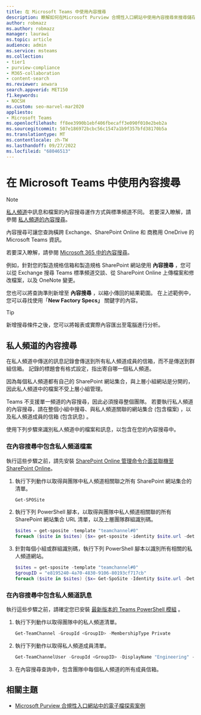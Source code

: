```yaml
---
title: 在 Microsoft Teams 中使用內容搜尋
description: 瞭解如何在Microsoft Purview 合規性入口網站中使用內容搜尋來搜尋儲存在 Exchange Online、SharePoint Online、商務用 OneDrive 和 OneNote 中的 Microsoft Teams 內容。
author: robmazz
ms.author: robmazz
manager: laurawi
ms.topic: article
audience: admin
ms.service: msteams
ms.collection:
- tier1
- purview-compliance
- M365-collaboration
- content-search
ms.reviewer: anwara
search.appverid: MET150
f1.keywords:
- NOCSH
ms.custom: seo-marvel-mar2020
appliesto:
- Microsoft Teams
ms.openlocfilehash: ff8ee3990b1ebf406fbecaff3e090f010e2beb2a
ms.sourcegitcommit: 507e186972bcbc56c1547a1b9f357bfd38170b5a
ms.translationtype: MT
ms.contentlocale: zh-TW
ms.lasthandoff: 09/27/2022
ms.locfileid: "68046513"
---
```

# <a name="use-content-search-in-microsoft-teams"></a>在 Microsoft Teams 中使用內容搜尋

> [!NOTE]
> [私人頻道](private-channels.md)中訊息和檔案的內容搜尋運作方式與標準頻道不同。 若要深入瞭解，請參閱 [私人頻道的內容搜尋](#content-search-of-private-channels)。

內容搜尋可讓您查詢橫跨 Exchange、SharePoint Online 和 商務用 OneDrive 的 Microsoft Teams 資訊。

若要深入瞭解，請參閱 [Microsoft 365 中的內容搜尋](/microsoft-365/compliance/content-search)。

例如，針對您的製造規格信箱和製造規格 SharePoint 網站使用 **內容搜尋** ，您可以從 Exchange 搜尋 Teams 標準頻道交談、從 SharePoint Online 上傳檔案和修改檔案，以及 OneNote 變更。

您也可以將查詢準則新增至 **內容搜尋** ，以縮小傳回的結果範圍。 在上述範例中，您可以尋找使用「**New Factory Specs」** 關鍵字的內容。

> [!TIP]
> 新增搜尋條件之後，您可以將報表或實際內容匯出至電腦進行分析。

## <a name="content-search-of-private-channels"></a>私人頻道的內容搜尋

在私人頻道中傳送的訊息記錄會傳送到所有私人頻道成員的信箱，而不是傳送到群組信箱。 記錄的標題會有格式設定，指出寄自哪一個私人頻道。

因為每個私人頻道都有自己的 SharePoint 網站集合，與上層小組網站是分開的，因此私人頻道中的檔案不受上層小組管理。

Teams 不支援單一頻道的內容搜尋，因此必須搜尋整個團隊。 若要執行私人頻道的內容搜尋，請在整個小組中搜尋、與私人頻道關聯的網站集合 (包含檔案) ，以及私人頻道成員的信箱 (包含訊息) 。

使用下列步驟來識別私人頻道中的檔案和訊息，以包含在您的內容搜尋中。

### <a name="include-private-channel-files-in-a-content-search"></a>在內容搜尋中包含私人頻道檔案

執行這些步驟之前，請先安裝 [SharePoint Online 管理命令介面並聯機至 SharePoint Online](/powershell/sharepoint/sharepoint-online/connect-sharepoint-online?view=sharepoint-ps)。

1. 執行下列動作以取得與團隊中私人頻道相關聯之所有 SharePoint 網站集合的清單。

    ```PowerShell
    Get-SPOSite
    ```
2. 執行下列 PowerShell 腳本，以取得與團隊中私人頻道相關聯的所有 SharePoint 網站集合 URL 清單，以及上層團隊群組識別碼。

    ```PowerShell
    $sites = get-sposite -template "teamchannel#0"
    foreach ($site in $sites) {$x= get-sposite -identity $site.url -detail; $x.relatedgroupID; $x.url} 
    ```
3. 針對每個小組或群組識別碼，執行下列 PowerShell 腳本以識別所有相關的私人頻道網站。

    ```PowerShell
    $sites = get-sposite -template "teamchannel#0"
    $groupID = "e8195240-4a70-4830-9106-80193cf717cb"
    foreach ($site in $sites) {$x= Get-SpoSite -Identity $site.url -Detail; if ($x.RelatedGroupId -eq $groupID) {$x.RelatedGroupId;$x.url}}
    ```

### <a name="include-private-channel-messages-in-a-content-search"></a>在內容搜尋中包含私人頻道訊息

執行這些步驟之前，請確定您已安裝 [最新版本的 Teams PowerShell 模組](teams-powershell-overview.md) 。

1. 執行下列動作以取得團隊中的私人頻道清單。

    ```PowerShell
    Get-TeamChannel -GroupId <GroupID> -MembershipType Private
    ```
2. 執行下列動作以取得私人頻道成員清單。

    ```PowerShell
    Get-TeamChannelUser -GroupId <GroupID> -DisplayName "Engineering" -Role Member
    ```
3. 在內容搜尋查詢中，包含團隊中每個私人頻道的所有成員信箱。

## <a name="related-topics"></a>相關主題

- [Microsoft Purview 合規性入口網站中的電子檔探索案例](/Office365/SecurityCompliance/ediscovery-cases)